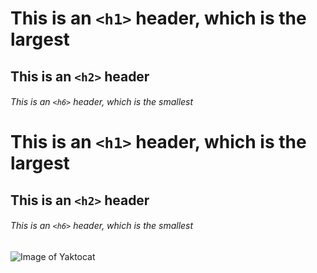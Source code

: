 # This is an `<h1>` header, which is the largest

## This is an `<h2>` header

###### This is an `<h6>` header, which is the smallest
# This is an `<h1>` header, which is the largest

## This is an `<h2>` header

###### This is an `<h6>` header, which is the smallest


![Image of Yaktocat](https://octodex.github.com/images/yaktocat.png)
